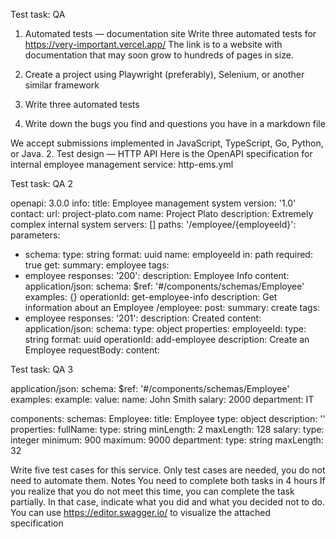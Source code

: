 Test task: QA

1. Automated tests — documentation site
Write three automated tests for https://very-important.vercel.app/
The link is to a website with documentation that may soon grow to hundreds of pages in
size.

1. Create a project using Playwright (preferably), Selenium, or another similar
framework
2. Write three automated tests
3. Write down the bugs you find and questions you have in a markdown file

We accept submissions implemented in JavaScript, TypeScript, Go, Python, or Java.
2. Test design — HTTP API
Here is the OpenAPI specification for internal employee management service:
http-ems.yml

Test task: QA 2

openapi: 3.0.0
info:
title: Employee management system
version: '1.0'
contact:
url: project-plato.com
name: Project Plato
description: Extremely complex internal system
servers: []
paths:
'/employee/{employeeId}':
parameters:
- schema:
type: string
format: uuid
name: employeeId
in: path
required: true
get:
summary: employee
tags:
- employee
responses:
'200':
description: Employee Info
content:
application/json:
schema:
$ref: '#/components/schemas/Employee'
examples: {}
operationId: get-employee-info
description: Get information about an Employee
/employee:
post:
summary: create
tags:
- employee
responses:
'201':
description: Created
content:
application/json:
schema:
type: object
properties:
employeeId:
type: string
format: uuid
operationId: add-employee
description: Create an Employee
requestBody:
content:

Test task: QA 3

application/json:
schema:
$ref: '#/components/schemas/Employee'
examples:
example:
value:
name: John Smith
salary: 2000
department: IT

components:
schemas:
Employee:
title: Employee
type: object
description: ''
properties:
fullName:
type: string
minLength: 2
maxLength: 128
salary:
type: integer
minimum: 900
maximum: 9000
department:
type: string
maxLength: 32

Write five test cases for this service.
Only test cases are needed, you do not need to automate them.
Notes
You need to complete both tasks in 4 hours
If you realize that you do not meet this time, you can complete the task partially.
In that case, indicate what you did and what you decided not to do.
You can use https://editor.swagger.io/ to visualize the attached specification
